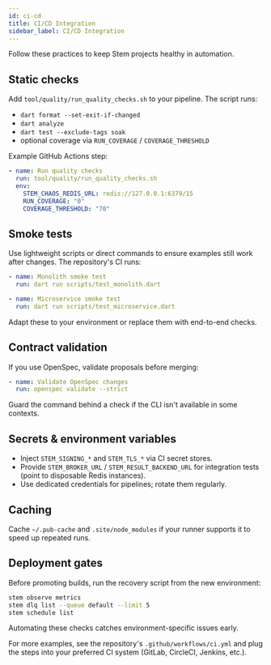 ```yaml
---
id: ci-cd
title: CI/CD Integration
sidebar_label: CI/CD Integration
---
```


Follow these practices to keep Stem projects healthy in automation.

## Static checks

Add `tool/quality/run_quality_checks.sh` to your pipeline. The script runs:

- `dart format --set-exit-if-changed`
- `dart analyze`
- `dart test --exclude-tags soak`
- optional coverage via `RUN_COVERAGE` / `COVERAGE_THRESHOLD`

Example GitHub Actions step:

```yaml
- name: Run quality checks
  run: tool/quality/run_quality_checks.sh
  env:
    STEM_CHAOS_REDIS_URL: redis://127.0.0.1:6379/15
    RUN_COVERAGE: "0"
    COVERAGE_THRESHOLD: "70"
```

## Smoke tests

Use lightweight scripts or direct commands to ensure examples still work after
changes. The repository's CI runs:

```yaml
- name: Monolith smoke test
  run: dart run scripts/test_monolith.dart

- name: Microservice smoke test
  run: dart run scripts/test_microservice.dart
```

Adapt these to your environment or replace them with end-to-end checks.

## Contract validation

If you use OpenSpec, validate proposals before merging:

```yaml
- name: Validate OpenSpec changes
  run: openspec validate --strict
```

Guard the command behind a check if the CLI isn't available in some contexts.

## Secrets & environment variables

- Inject `STEM_SIGNING_*` and `STEM_TLS_*` via CI secret stores.
- Provide `STEM_BROKER_URL` / `STEM_RESULT_BACKEND_URL` for integration tests
  (point to disposable Redis instances).
- Use dedicated credentials for pipelines; rotate them regularly.

## Caching

Cache `~/.pub-cache` and `.site/node_modules` if your runner supports it to
speed up repeated runs.

## Deployment gates

Before promoting builds, run the recovery script from the new environment:

```bash
stem observe metrics
stem dlq list --queue default --limit 5
stem schedule list
```

Automating these checks catches environment-specific issues early.

For more examples, see the repository's `.github/workflows/ci.yml` and plug the
steps into your preferred CI system (GitLab, CircleCI, Jenkins, etc.).

